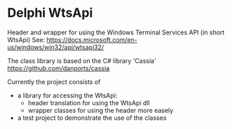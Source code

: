 # Delphi WtsApi
Header and wrapper for using the Windows Terminal Services API (in short WtsApi)
See: https://docs.microsoft.com/en-us/windows/win32/api/wtsapi32/

The class library is based on the C# library 'Cassia' https://github.com/danports/cassia

Currently the project consists of
- a library for accessing the WtsApi:
  * header translation for using the WtsApi dll
  * wrapper classes for using the header more easely
- a test project to demonstrate the use of the classes
